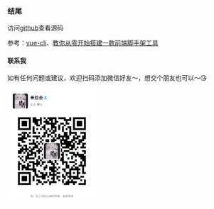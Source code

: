 ### 结尾 
访问[github](https://github.com/mescalchuan/angular-m-cli)查看源码

参考：[vue-cli](https://github.com/vuejs/vue-cli)、[教你从零开始搭建一款前端脚手架工具](https://segmentfault.com/a/1190000006190814)

<!-- #### 赞助
您的赞助会使`angular-m-cli`发展的更好～:kissing_heart:

| 微信                                                                              | 支付宝                                                                               |
| --------------------------------------------------------------------------------- | ------------------------------------------------------------------------------------ |
| <img width="200" src="./wx.jpg" alt="foo"> | <img  width="200"  src="./zfb.jpg" alt="foo"> | -->

#### 联系我
<!-- 您的赞助会使`vue-app-cli`发展的更好～:kissing_heart:

| 微信                                                                              | 支付宝                                                                               |
| --------------------------------------------------------------------------------- | ------------------------------------------------------------------------------------ |
| <img width="200" src="./wx.jpg" alt="foo"> | <img  width="200"  src="./zfb.jpg" alt="foo"> | -->
如有任何问题或建议，欢迎扫码添加微信好友～，想交个朋友也可以～:kissing_heart:

<img width="200" src="./weixin.jpeg" alt="foo">